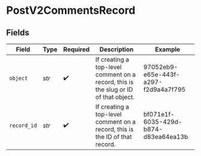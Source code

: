 # PostV2CommentsRecord


## Fields

| Field                                                                               | Type                                                                                | Required                                                                            | Description                                                                         | Example                                                                             |
| ----------------------------------------------------------------------------------- | ----------------------------------------------------------------------------------- | ----------------------------------------------------------------------------------- | ----------------------------------------------------------------------------------- | ----------------------------------------------------------------------------------- |
| `object`                                                                            | *str*                                                                               | :heavy_check_mark:                                                                  | If creating a top-level comment on a record, this is the slug or ID of that object. | 97052eb9-e65e-443f-a297-f2d9a4a7f795                                                |
| `record_id`                                                                         | *str*                                                                               | :heavy_check_mark:                                                                  | If creating a top-level comment on a record, this is the ID of that record.         | bf071e1f-6035-429d-b874-d83ea64ea13b                                                |